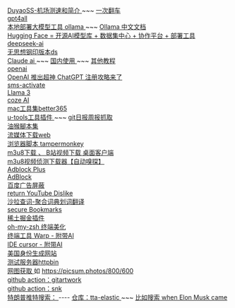 
   [ DuyaoSS-机场测速和简介 ]( https://www.duyaoss.com/  )  ~~~  [ 一次翻车 ]( https://github.com/i2ii/i/pulls  )   <br/>
   [ gpt4all ]( https://github.com/nomic-ai/gpt4all )  <br/>
   [ 本地部署大模型工具 ollama ]( https://github.com/ollama/ollama ) ~~~ [ Ollama 中文文档 ]( https://ollama.readthedocs.io/quickstart/)   <br/>
   [ Hugging Face = 开源AI模型库 + 数据集中心 + 协作平台 + 部署工具 ]( https://huggingface.co/ )    <br/>
   [ deepseek-ai ]( https://github.com/deepseek-ai ) <br/>
   [ 无思想钢印版本ds ]( https://huggingface.co/collections/huihui-ai/deepseek-r1-abliterated-6790ea12ce8c8c4e5df51b7f ) <br/>
   [ Claude ai ]( https://claude.ai/ )  ~~~  [ 国内使用 ]( https://zhuanlan.zhihu.com/p/12304733556) ~~~ [ 其他教程 ]( https://github.com/anyofai/claude-pro )    <br/>
   [ openai ]( https://chat.openai.com/) <br/>
   [ OpenAI 推出超神 ChatGPT 注册攻略来了 ]( https://juejin.cn/post/7173447848292253704 ) <br/>
   [ sms-activate ]( https://sms-activate.org/cn ) <br/>
   [ Llama 3 ]( https://www.meta.ai/ ) <br/>
   [ coze AI ]( https://www.coze.com/ )    <br/>
   [ mac工具集better365 ]( https://www.better365.cn/ )    <br/>
   [ u-tools工具插件 ]( https://u.tools/ )  ~~~  [ git日报周报抓取 ]( https://u.tools/plugins/detail/Git%20%E6%97%A5%E6%8A%A5%E7%94%9F%E6%88%90%E5%99%A8 )     <br/>
   [ 油猴腳本集 ]( https://github.com/hoothin/UserScripts )    <br/>
   [ 流媒体下载web ]( https://superparse.com/ ) <br/>
   [ 浏览器脚本 tampermonkey ]( https://www.tampermonkey.net/ ) <br/>
   [  m3u8下载 、 B站视频下载 桌面客户端 ]( https://github.com/caorushizi/mediago ) <br/>
   [ m3u8视频侦测下载器【自动嗅探】 ]( https://greasyfork.org/zh-CN/scripts/449581-m3u8%E8%A7%86%E9%A2%91%E4%BE%A6%E6%B5%8B%E4%B8%8B%E8%BD%BD%E5%99%A8-%E8%87%AA%E5%8A%A8%E5%97%85%E6%8E%A2 ) <br/>
   [ Adblock Plus  ]( https://chromewebstore.google.com/detail/adblock-plus-%E5%85%8D%E8%B4%B9%E7%9A%84%E5%B9%BF%E5%91%8A%E6%8B%A6%E6%88%AA%E5%99%A8/cfhdojbkjhnklbpkdaibdccddilifddb ) <br/>
   [ AdBlock ]( https://chromewebstore.google.com/detail/adblock-%E2%80%94-%E6%9C%80%E4%BD%B3%E5%B9%BF%E5%91%8A%E6%8B%A6%E6%88%AA%E5%B7%A5%E5%85%B7/gighmmpiobklfepjocnamgkkbiglidom ) <br/>
   [ 百度广告屏蔽 ]( https://chromewebstore.google.com/detail/%E7%99%BE%E5%BA%A6%E5%B9%BF%E5%91%8A%E5%B1%8F%E8%94%BD/bdkobfnbgkbemcfgopfollaikdlknlkm) <br/>
   [ return YouTube Dislike ]( https://chrome.google.com/webstore/detail/gebbhagfogifgggkldgodflihgfeippi ) <br/>
   [ 沙拉查词-聚合词典划词翻译 ]( https://chromewebstore.google.com/detail/%E6%B2%99%E6%8B%89%E6%9F%A5%E8%AF%8D-%E8%81%9A%E5%90%88%E8%AF%8D%E5%85%B8%E5%88%92%E8%AF%8D%E7%BF%BB%E8%AF%91/cdonnmffkdaoajfknoeeecmchibpmkmg ) <br/>
   [ secure Bookmarks ]( https://chromewebstore.google.com/detail/secure-bookmarks/leocjgngiajhfiikjolfhcpiokgbinep ) <br/>
   [ 稀土掘金插件 ]( https://chromewebstore.google.com/detail/%E7%A8%80%E5%9C%9F%E6%8E%98%E9%87%91/lecdifefmmfjnjjinhaennhdlmcaeeeb ) <br/>
   [ oh-my-zsh 终端美化 ]( https://ohmyz.sh/ ) <br/>
   [ 终端工具 Warp - 附带AI ]( https://www.warp.dev/ ) <br/>
   [ IDE cursor - 附带AI ]( https://www.cursor.com/ ) <br/>
   [ 美国身份生成网站]( https://www.fakepersongenerator.com/Random1/generate_identity ) <br/>
   [ 测试服务器httpbin ]( https://www.httpbin.org/ ) <br/>
   [ 网图获取 ]( https://picsum.photos/) 如 https://picsum.photos/800/600 <br/>
   [ github action：gitartwork ]( https://github.com/jasineri/gitartwork ) <br/>
   [ github action：snk ]( https://github.com/Platane/snk ) <br/>
   [ 特朗普推特搜索： ]( https://www.thetrumparchive.com/)  ---- [ 仓库：tta-elastic ]( https://github.com/bpb27/tta-elastic )  ~~~ [  比如搜索 when Elon Musk came ]( https://www.thetrumparchive.com/?resultssortOption=%22Latest%22&searchbox=%22when+Elon+Musk+came%22 )   <br/>

